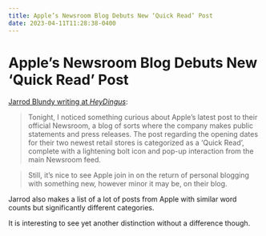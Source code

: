 ```yaml
---
title: Apple’s Newsroom Blog Debuts New ‘Quick Read’ Post
date: 2023-04-11T11:28:38-0400
---
```

# Apple’s Newsroom Blog Debuts New ‘Quick Read’ Post

<!-- wp:paragraph -->
<p><a href="https://heydingus.net/blog/2023/4/apples-newsroom-blog-debuts-new-quick-read-post" target="_blank" rel="noopener">Jarrod Blundy writing at <em>HeyDingus</em></a>:</p>
<!-- /wp:paragraph -->

<!-- wp:quote -->
<blockquote class="wp-block-quote"><!-- wp:paragraph -->
<p>Tonight, I noticed something curious about Apple’s latest post to their official Newsroom, a blog of sorts where the company makes public statements and press releases. The post regarding the opening dates for their two newest retail stores is categorized as a <span class="pull-single">‘</span>Quick Read’, complete with a lightening bolt icon and pop-up interaction from the main Newsroom feed.</p>
<!-- /wp:paragraph --></blockquote>
<!-- /wp:quote -->

<!-- wp:quote -->
<blockquote class="wp-block-quote"><!-- wp:paragraph -->
<p>Still, it’s nice to see Apple join in on the return of personal blogging with something new, however minor it may be, on their blog.</p>
<!-- /wp:paragraph --></blockquote>
<!-- /wp:quote -->

<!-- wp:paragraph -->
<p>Jarrod also makes a list of a lot of posts from Apple with similar word counts but significantly different categories.</p>
<!-- /wp:paragraph -->

<!-- wp:paragraph -->
<p>It is interesting to see yet another distinction without a difference though.</p>
<!-- /wp:paragraph -->
